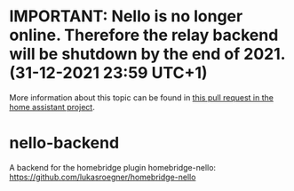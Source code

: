 # IMPORTANT: Nello is no longer online. Therefore the relay backend will be shutdown by the end of 2021. (31-12-2021 23:59 UTC+1)

More information about this topic can be found in [this pull request in the home assistant project](https://github.com/home-assistant/core/pull/57926).

# nello-backend
A backend for the homebridge plugin homebridge-nello: https://github.com/lukasroegner/homebridge-nello
